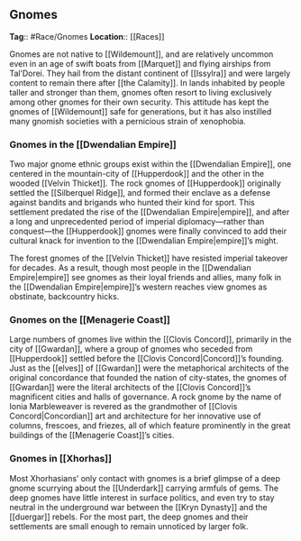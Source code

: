 ## Gnomes
**Tag**:: #Race/Gnomes
**Location**:: [[Races]]

Gnomes are not native to [[Wildemount]], and are relatively uncommon even in an age of swift boats from [[Marquet]] and flying airships from Tal’Dorei. They hail from the distant continent of [[Issylra]] and were largely content to remain there after [[the Calamity]]. In lands inhabited by people taller and stronger than them, gnomes often resort to living exclusively among other gnomes for their own security. This attitude has kept the gnomes of [[Wildemount]] safe for generations, but it has also instilled many gnomish societies with a pernicious strain of xenophobia.

### Gnomes in the [[Dwendalian Empire]]

Two major gnome ethnic groups exist within the [[Dwendalian Empire]], one centered in the mountain-city of [[Hupperdook]] and the other in the wooded [[Velvin Thicket]]. The rock gnomes of [[Hupperdook]] originally settled the [[Silberquel Ridge]], and formed their enclave as a defense against bandits and brigands who hunted their kind for sport. This settlement predated the rise of the [[Dwendalian Empire|empire]], and after a long and unprecedented period of imperial diplomacy—rather than conquest—the [[Hupperdook]] gnomes were finally convinced to add their cultural knack for invention to the [[Dwendalian Empire|empire]]’s might.

The forest gnomes of the [[Velvin Thicket]] have resisted imperial takeover for decades. As a result, though most people in the [[Dwendalian Empire|empire]] see gnomes as their loyal friends and allies, many folk in the [[Dwendalian Empire|empire]]’s western reaches view gnomes as obstinate, backcountry hicks.

### Gnomes on the [[Menagerie Coast]]

Large numbers of gnomes live within the [[Clovis Concord]], primarily in the city of [[Gwardan]], where a group of gnomes who seceded from [[Hupperdook]] settled before the [[Clovis Concord|Concord]]’s founding. Just as the [[elves]] of [[Gwardan]] were the metaphorical architects of the original concordance that founded the nation of city-states, the gnomes of [[Gwardan]] were the literal architects of the [[Clovis Concord]]’s magnificent cities and halls of governance. A rock gnome by the name of Ionia Marbleweaver is revered as the grandmother of [[Clovis Concord|Concordian]] art and architecture for her innovative use of columns, frescoes, and friezes, all of which feature prominently in the great buildings of the [[Menagerie Coast]]’s cities.

### Gnomes in [[Xhorhas]]

Most Xhorhasians’ only contact with gnomes is a brief glimpse of a deep gnome scurrying about the [[Underdark]] carrying armfuls of gems. The deep gnomes have little interest in surface politics, and even try to stay neutral in the underground war between the [[Kryn Dynasty]] and the [[duergar]] rebels. For the most part, the deep gnomes and their settlements are small enough to remain unnoticed by larger folk.